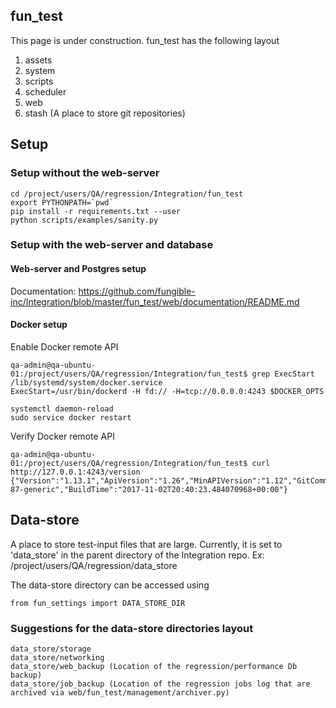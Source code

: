 ## fun_test
This page is under construction. 
fun_test has the following layout
1. assets
2. system
3. scripts
4. scheduler
5. web
6. stash (A place to store git repositories)

## Setup
### Setup without the web-server
~~~~
cd /project/users/QA/regression/Integration/fun_test
export PYTHONPATH=`pwd`
pip install -r requirements.txt --user
python scripts/examples/sanity.py
~~~~


### Setup with the web-server and database
#### Web-server and Postgres setup
Documentation: https://github.com/fungible-inc/Integration/blob/master/fun_test/web/documentation/README.md

#### Docker setup
Enable Docker remote API
~~~~
qa-admin@qa-ubuntu-01:/project/users/QA/regression/Integration/fun_test$ grep ExecStart /lib/systemd/system/docker.service
ExecStart=/usr/bin/dockerd -H fd:// -H=tcp://0.0.0.0:4243 $DOCKER_OPTS

systemctl daemon-reload
sudo service docker restart
~~~~
Verify Docker remote API
~~~~
qa-admin@qa-ubuntu-01:/project/users/QA/regression/Integration/fun_test$ curl http://127.0.0.1:4243/version
{"Version":"1.13.1","ApiVersion":"1.26","MinAPIVersion":"1.12","GitCommit":"092cba3","GoVersion":"go1.6.2","Os":"linux","Arch":"amd64","KernelVersion":"4.4.0-87-generic","BuildTime":"2017-11-02T20:40:23.484070968+00:00"}
~~~~


## Data-store

A place to store test-input files that are large.
Currently, it is set to 'data_store' in the parent directory of the Integration repo.
Ex: /project/users/QA/regression/data_store

The data-store directory can be accessed using
```
from fun_settings import DATA_STORE_DIR
```
### Suggestions for the data-store directories layout

```
data_store/storage
data_store/networking
data_store/web_backup (Location of the regression/performance Db backup)
data_store/job_backup (Location of the regression jobs log that are archived via web/fun_test/management/archiver.py)
```
